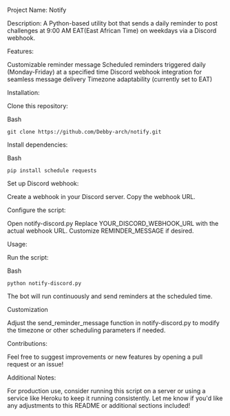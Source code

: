 Project Name: Notify

Description:
A Python-based utility bot that sends a daily reminder to post challenges at 9:00 AM EAT(East African Time) on weekdays via a Discord webhook.

Features:

Customizable reminder message
Scheduled reminders triggered daily (Monday-Friday) at a specified time
Discord webhook integration for seamless message delivery
Timezone adaptability (currently set to EAT)

Installation:

Clone this repository:

Bash
```
git clone https://github.com/Debby-arch/notify.git
```
Install dependencies:

Bash
```
pip install schedule requests
```
Set up Discord webhook:

Create a webhook in your Discord server.
Copy the webhook URL.

Configure the script:

Open notify-discord.py
Replace YOUR_DISCORD_WEBHOOK_URL with the actual webhook URL.
Customize REMINDER_MESSAGE if desired.

Usage:

Run the script:

Bash
```
python notify-discord.py
```
The bot will run continuously and send reminders at the scheduled time.

Customization

Adjust the send_reminder_message function in notify-discord.py to modify the timezone or other scheduling parameters if needed.

Contributions:

Feel free to suggest improvements or new features by opening a pull request or an issue!

Additional Notes:

For production use, consider running this script on a server or using a service like Heroku to keep it running consistently.
Let me know if you'd like any adjustments to this README or additional sections included!



